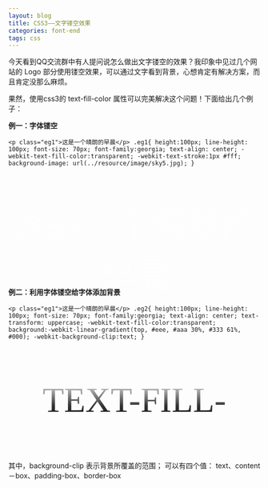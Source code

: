 ```yaml
---
layout: blog
title: CSS3——文字镂空效果
categories: font-end
tags: css
---
```

今天看到QQ交流群中有人提问说怎么做出文字镂空的效果？我印象中见过几个网站的 Logo 部分使用镂空效果，可以通过文字看到背景，心想肯定有解决方案，而且肯定没那么麻烦。

果然，使用css3的 text-fill-color 属性可以完美解决这个问题！下面给出几个例子：

**例一：字体镂空**

`<p class="eg1">这是一个晴朗的早晨</p>
.eg1{
	height:100px;
	line-height: 100px;
	font-size: 70px;
	font-family:georgia;
	text-align: center;
	-webkit-text-fill-color:transparent;
	-webkit-text-stroke:1px #fff;
	background-image: url(../resource/image/sky5.jpg);
}`

<p class="eg1">这是一个晴朗的早晨</p>
<style>
	.eg1{
		height:100px;
		line-height: 100px;
		font-size: 70px;
		font-family:georgia;
		text-align: center;
		-webkit-text-fill-color:transparent;
		-webkit-text-stroke:1px #fff;
		background-image: url(../resource/image/sky5.jpg);
	}
</style>

**例二：利用字体镂空给字体添加背景**

`<p class="eg1">这是一个晴朗的早晨</p>
.eg2{
	height:100px;
	line-height: 100px;
	font-size: 70px;
	font-family:georgia;
	text-align: center;
	text-transform: uppercase;
	-webkit-text-fill-color:transparent;
	background:-webkit-linear-gradient(top, #eee, #aaa 30%, #333 61%, #000);
	-webkit-background-clip:text;
}`

<p class="eg2">text-fill-color</p>
<style>
	.eg2{
		height:100px;
		line-height: 100px;
		font-size: 70px;
		font-family:georgia;
		text-align: center;
		text-transform: uppercase;
		-webkit-text-fill-color:transparent;
		background:-webkit-linear-gradient(top, #eee, #aaa 30%, #333 61%, #000);
		-webkit-background-clip:text;
	}
</style>

其中，background-clip 表示背景所覆盖的范围； 可以有四个值： text、content－box、padding-box、border-box